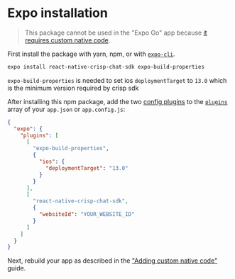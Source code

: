 # Expo installation

> This package cannot be used in the "Expo Go" app because [it requires custom native code](https://docs.expo.io/workflow/customizing/).

First install the package with yarn, npm, or with [`expo-cli`](https://docs.expo.io/workflow/expo-cli/#expo-install).

```sh
expo install react-native-crisp-chat-sdk expo-build-properties
```

`expo-build-properties` is needed to set ios `deploymentTarget` to `13.0` which is the minimum version required by crisp sdk

After installing this npm package, add the two [config plugins](https://docs.expo.io/guides/config-plugins/) to the [`plugins`](https://docs.expo.io/versions/latest/config/app/#plugins) array of your `app.json` or `app.config.js`:

```json
{
  "expo": {
    "plugins": [
      [
        "expo-build-properties",
        {
          "ios": {
            "deploymentTarget": "13.0"
          }
        }
      ],
      [
        "react-native-crisp-chat-sdk",
        {
          "websiteId": "YOUR_WEBSITE_ID"
        }
      ]
    ]
  }
}
```

Next, rebuild your app as described in the ["Adding custom native code"](https://docs.expo.io/workflow/customizing/) guide.
